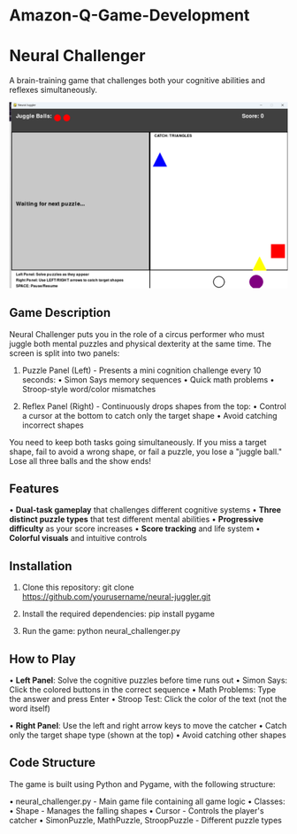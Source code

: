 # Amazon-Q-Game-Development

# Neural Challenger

A brain-training game that challenges both your cognitive abilities and reflexes simultaneously.

![Neural Challenger](./preview_image/Screenshot.png)

## Game Description

Neural Challenger puts you in the role of a circus performer who must juggle both mental puzzles and physical dexterity at the same time. The screen is split
into two panels:

1. Puzzle Panel (Left) - Presents a mini cognition challenge every 10 seconds:
   • Simon Says memory sequences
   • Quick math problems
   • Stroop-style word/color mismatches

2. Reflex Panel (Right) - Continuously drops shapes from the top:
   • Control a cursor at the bottom to catch only the target shape
   • Avoid catching incorrect shapes

You need to keep both tasks going simultaneously. If you miss a target shape, fail to avoid a wrong shape, or fail a puzzle, you lose a "juggle ball." Lose
all three balls and the show ends!

## Features

• **Dual-task gameplay** that challenges different cognitive systems
• **Three distinct puzzle types** that test different mental abilities
• **Progressive difficulty** as your score increases
• **Score tracking** and life system
• **Colorful visuals** and intuitive controls

## Installation

1. Clone this repository:
git clone https://github.com/yourusername/neural-juggler.git


2. Install the required dependencies:
pip install pygame


3. Run the game:
python neural_challenger.py


## How to Play

• **Left Panel**: Solve the cognitive puzzles before time runs out
  • Simon Says: Click the colored buttons in the correct sequence
  • Math Problems: Type the answer and press Enter
  • Stroop Test: Click the color of the text (not the word itself)

• **Right Panel**: Use the left and right arrow keys to move the catcher
  • Catch only the target shape type (shown at the top)
  • Avoid catching other shapes

## Code Structure

The game is built using Python and Pygame, with the following structure:

• neural_challenger.py - Main game file containing all game logic
• Classes:
  • Shape - Manages the falling shapes
  • Cursor - Controls the player's catcher
  • SimonPuzzle, MathPuzzle, StroopPuzzle - Different puzzle types
